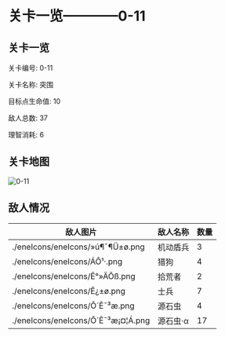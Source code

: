 # 关卡一览————0-11


## 关卡一览

关卡编号: 0-11

关卡名称: 突围

目标点生命值: 10

敌人总数: 37

理智消耗: 6


## 关卡地图
![0-11](./oprMap/0-11.png)

## 敌人情况

| 敌人图片 | 敌人名称 | 数量  |
|---------|-----|-----|
| ./eneIcons/eneIcons/»ú¶¯¶Ü±ø.png| 机动盾兵  |   3  |
| ./eneIcons/eneIcons/ÁÔ¹·.png| 猎狗  |   4  |
| ./eneIcons/eneIcons/Ê°»ÄÕß.png| 拾荒者  |   2  |
| ./eneIcons/eneIcons/Ê¿±ø.png| 士兵  |   7  |
| ./eneIcons/eneIcons/Ô´Ê¯³æ.png| 源石虫  |   4  |
| ./eneIcons/eneIcons/Ô´Ê¯³æ¡¤¦Á.png| 源石虫·α  |   17  |
